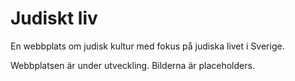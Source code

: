 # Judiskt liv

En webbplats om judisk kultur med fokus på judiska livet i Sverige.

Webbplatsen är under utveckling. Bilderna är placeholders.